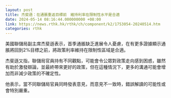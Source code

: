 ```yaml
---
layout: post
title: 杰斐遜：在通脹重返目標前　維持利率在限制性水平是合適
date: 2024-05-14 08:16:44.000000000 +08:00
link: https://news.rthk.hk/rthk/ch/component/k2/1753054-20240514.htm
categories: rthk
---
```


美國聯儲局副主席杰斐遜表示，首季通脹缺乏進展令人憂慮，在有更多證據顯示通脹將回到2%目標之前，將政策利率維持在限制性區域是合適。

杰斐遜又指，聯儲局官員持有不同觀點，可能會令公眾對政策走向感到困惑，雖然有助於激發辯論，並最終帶來更好的政策，但在這種情況下，更多的溝通可能會增加而非減少政策的不確定性。

他表示，當不同聯儲局官員同時發表意見，而意見不一致時，錯誤解讀的可能性或會特別嚴重。
